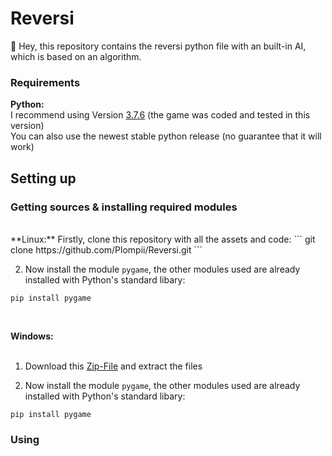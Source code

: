 # Reversi
:wave: Hey, this repository contains the reversi python file with an built-in AI, which is based on an algorithm.

### Requirements
**Python:**
<br/>
I recommend using Version [3.7.6](https://www.python.org/downloads/release/python-376/) (the game was coded and tested in this version)
<br/>
You can also use the newest stable python release (no guarantee that it will work)
## Setting up
### Getting sources & installing required modules
<br/>
**Linux:**
Firstly, clone this repository with all the assets and code:
```
git clone https://github.com/Plompii/Reversi.git
```

2. Now install the module `pygame`, the other modules used are already installed with Python's standard libary:
```
pip install pygame
```
<br/>

**Windows:**
<br/>
<br/>
1. Download this [Zip-File](https://github.com/Plompii/Reversi/archive/main.zip) and extract the files

2. Now install the module `pygame`, the other modules used are already installed with Python's standard libary:
```
pip install pygame
```

### Using
```
